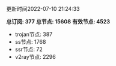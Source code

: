 更新时间2022-07-10 21:24:33

**总订阅: 377**
**总节点: 15608**
**有效节点: 4523**
- trojan节点: 387
- ss节点: 1768
- ssr节点: 72
- v2ray节点: 2296
